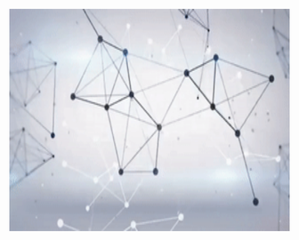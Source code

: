 <p align="center"><img src="https://github.com/abhinav-bohra/abhinav-bohra/blob/master/head1.gif" width="1280px" height="400px"></p>
